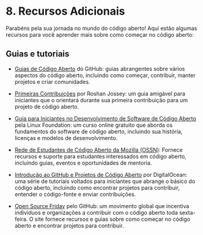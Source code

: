 # 8. Recursos Adicionais

Parabéns pela sua jornada no mundo do código aberto! Aqui estão algumas recursos para você aprender mais sobre como começar no código aberto:

## Guias e tutoriais
- [Guias de Código Aberto](https://opensource.guide/) do GitHub: guias abrangentes sobre vários aspectos do código aberto, incluindo como começar, contribuir, manter projetos e criar comunidades.

- [Primeiras Contribuições](https://github.com/firstcontributions/first-contributions) por Roshan Jossey: um guia amigável para iniciantes que o orientará durante sua primeira contribuição para um projeto de código aberto.

- [Guia para Iniciantes no Desenvolvimento de Software de Código Aberto](https://training.linuxfoundation.org/training/beginners-guide-open-source-software-development/) pela Linux Foundation: um curso online gratuito que aborda os fundamentos do software de código aberto, incluindo sua história, licenças e modelos de desenvolvimento.

- [Rede de Estudantes de Código Aberto da Mozilla (OSSN)](https://community.mozilla.org/en/): Fornece recursos e suporte para estudantes interessados em código aberto, incluindo guias, eventos e oportunidades de mentoria.

- [Introdução ao GitHub e Projetos de Código Aberto](https://www.digitalocean.com/community/tutorial_series/an-introduction-to-open-source) por DigitalOcean: uma série de tutoriais voltados para iniciantes que abrange o básico do código aberto, incluindo como encontrar projetos para contribuir, entender o código-fonte e enviar contribuições.

- [Open Source Friday](https://opensourcefriday.com/) pelo GitHub: um movimento global que incentiva indivíduos e organizações a contribuir com o código aberto toda sexta-feira. O site fornece recursos e guias sobre como começar no código aberto e encontrar projetos para contribuir.